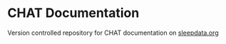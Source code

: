 CHAT Documentation
==================

Version controlled repository for CHAT documentation on [sleepdata.org](http://sleepdata.org/datasets/chat)
